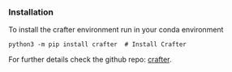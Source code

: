 ### Installation

To install the crafter environment run in your conda environment

`python3 -m pip install crafter  # Install Crafter`

For further details check the github repo: [crafter](https://github.com/danijar/crafter).

